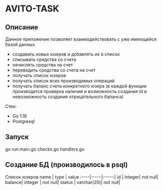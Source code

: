 # AVITO-TASK
## Описание
Данное приложение позволяет взаимодействовать с уже имеющейся базой данных.
* создавать новых юзеров и добавлять их в список 
* списывать средства со счета
* начислять средства на счет 
* переводить средства со счета на счет
* получать список юзеров
* получать список всех производимых операций
* получать баланс счета конкретного юзера 
(в каждой функции производится проверка наличия и возможность создания id и невозможность создания отрицательного баланса)

Стек: 
* Go 1.16
* Postgresql

## Запуск 
go run main.go checks.go handlers.go

## Создание БД (производилось в psql)

Список юзеров
name | type | value
:----|:----:|-----:|
id | integer| not null|
balance| integer | not null|
status | varchar(20)| not null|




